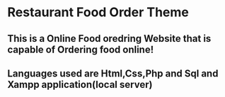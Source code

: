 # Restaurant Food Order Theme
## This is a Online Food oredring Website that is capable of Ordering food online!
## Languages used are Html,Css,Php and Sql and Xampp application(local server)
